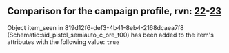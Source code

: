 ## Comparison for the campaign profile, rvn: [22](https://github.com/PRO100KatYT/FortniteProfileRevisions/tree/main/profiles/campaign/22%20campaign.json)-[23](https://github.com/PRO100KatYT/FortniteProfileRevisions/tree/main/profiles/campaign/23%20campaign.json)

Object item_seen in 819d12f6-def3-4b41-8eb4-2168dcaea7f8 (Schematic:sid_pistol_semiauto_c_ore_t00) has been added to the item's attributes with the following value: `true`
<br><br>
